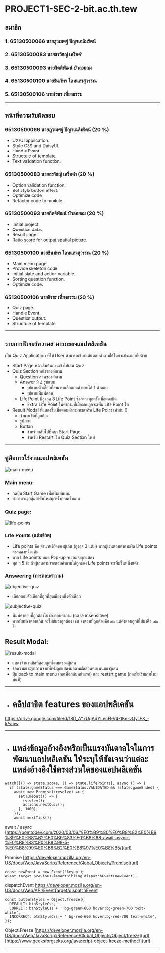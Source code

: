 # PROJECT1-SEC-2-bit.ac.th.tew

## สมาชิก

### 1. 65130500066	นายภูวเมศฐ์ ปัญจเฉลิมรัตน์
### 2. 65130500083	นายสรวิชญ์ เครือคำ
### 3. 65130500093	นายกิตติพัฒน์ บัวลอยลม
### 4. 65130500100	นายชินภัทร โลหแสงสุวรรณ
### 5. 65130500106	นายธีรธร เที่ยงธรรม 
<hr>

## หน้าที่ความรับผิดชอบ
### 65130500066 นายภูวเมศฐ์ ปัญจเฉลิมรัตน์ (20 %)
- UX/UI appilcation.
- Style CSS and DaisyUI.
- Handle Event.
- Structure of template.
- Text validation function.

### 65130500083 นายสรวิชญ์ เครือคำ (20 %)
- Option validation function.
- Set style button effect.
- Optimize code
- Refactor code to module.

### 65130500093 นายกิตติพัฒน์ บัวลอยลม (20 %)
- Initial project.
- Question data.
- Result page.
- Ratio score for output spatial picture.

### 65130500100 นายชินภัทร โลหแสงสุวรรณ (20 %)
- Main menu page.
- Provide skeleton code.
- Initial state and action variable.
- Sorting question function.
- Optimize code.

### 65130500106 นายธีรธร เที่ยงธรรม (20 %)
- Quiz page.
- Handle Event.
- Question output.
- Structure of template.
<hr>

## รายการฟีเจอร์ความสามารถของแอปพลิเคชัน 
เป็น Quiz Application ที่ให้ User สามารถเข้ามาเล่นตอบคำถามได้โดยจะประกอบไปด้วย 
* Start Page หน้าเริ่มต้นก่อนเข้าไปเล่น Quiz
* Quiz Section หน้าของคำถาม
  * Question ส่วนของคำถาม
  * Answer มี 2 รูปแบบ 
    * รูปแบบตัวเลือกที่สามารถเลือกกดคำตอบได้ 1 คำตอบ
    * รูปแบบพิมพ์ตอบ
  * Life Point มีสูงสุด 3 Life Point ซึ่งลดลงทุกครั้งเมื่อตอบผิด 
    * Extra Life Point ในคำถามที่เมื่อตอบถูกจะเพิ่ม Life Point ให้
* Result Modal ที่แสดงขึ้นเมื่อตอบคำถามหมดหรือ Life Point เท่ากับ 0 
  * จำนวนข้อที่ถูกต้อง
  * รูปภาพ
  * Button
    * สำหรับกลับไปที่หน้า Start Page
    * สำหรับ Restart เริ่ม Quiz Section ใหม่
<hr>

## คู่มือการใช้งานแอปพลิเคชัน
![main-menu](doc/images/main-menu.png)

### Main menu:
- กดปุ่ม Start Game เพื่อเริ่มเล่นเกม
- คำถามจะถูกสุ่มลำดับใหม่ทุกครั้งก่อนเริ่มเกม

### Quiz page:
![life-points](doc/images/life-points.png)

### Life Points (แต้มชีวิต)
- Life points คือ จำนวนชีวิตของผู้เล่น (สูงสุด 3 แต้ม) หากผู้เล่นตอบคำถามผิด Life points จะลดลงหนึ่งแต้ม
- หาก Life points หมด Pop-up จบเกมจะถูกแสดง
- ทุก ๆ 5 ข้อ ถ้าผู้เล่นสามารถตอบคำถามได้ถูกต้อง Life points จะเพิ่มขึ้นหนึ่งแต้ม

### Answering (การตอบคำถาม)
![objective-quiz](doc/images/objective-quiz.png)
- เลือกตอบตัวเลือกที่ถูกที่สุดเพียงหนึ่งตัวเลือก

![subjective-quiz](doc/images/subjective-quiz.png)
- พิมพ์คำตอบที่ถูกต้องในช่องตอบคำถาม (case insensitive)
- หากพิมพ์คำตอบเกิน จะไม่นับว่าถูกต้อง เช่น คำตอบที่ถูกต้องคือ `เฟม` แต่คำตอบถูกที่ใส่มาคือ `เฟม ไง`

## Result Modal:
![result-modal](doc/images/result-modal.png)
- แสดงจำนวนข้อที่ตอบถูกทั้งหมดของผู้เล่น
- ข้อความและรูปภาพจากพี่เฟมถูกแสดงผลตามสัดส่วนคะแนนของผู้เล่น
- ปุ่ม back to main menu (กดเพื่อกลับหน้าแรก) และ restart game (กดเพื่อเริ่มเกมใหม่ทันที)
<hr>

- # คลิปสาธิต features ของแอปพลิเคชัน
https://drive.google.com/file/d/18D_AY7UqAdYLecF9V4-1Ke-vQycFX_-k/view
<hr>

- # แหล่งข้อมูลอ้างอิงหรือเป็นแรงบันดาลใจในการพัฒนาแอปพลิเคชัน ให้ระบุให้ชัดเจนว่าแต่ละแหล่งอ้างอิงใช้ตรงส่วนใดของแอปพลิเคชัน
```
watch([() => state.score, () => state.lifePoints], async () => {  
  if (state.gameStatus === GameStatus.VALIDATED && !state.gameEnded) {
    await new Promise((resolve) => {
      setTimeout(() => {
        resolve();
        actions.nextQuiz();
      }, 1000);
    });
    await nextTick();
```

await / async
[https://borntodev.com/2020/03/06/%E0%B9%80%E0%B8%82%E0%B9%89%E0%B8%B2%E0%B9%83%E0%B8%88-await-async-%E0%B9%83%E0%B8%99-5-%E0%B8%99%E0%B8%B2%E0%B8%97%E0%B8%B5/](url)

Promise
[https://developer.mozilla.org/en-US/docs/Web/JavaScript/Reference/Global_Objects/Promise](url)

```
const newEvent = new Event('keyup');
event.target.previousElementSibling.dispatchEvent(newEvent);
```
dispatchEvent
https://developer.mozilla.org/en-US/docs/Web/API/EventTarget/dispatchEvent

```
const buttonStyles = Object.freeze({
  DEFAULT: btnStyleCss,
  CORRECT: btnStyleCss + ' bg-green-600 hover:bg-green-700 text-white',
  INCORRECT: btnStyleCss + ' bg-red-600 hover:bg-red-700 text-white',
});
```

Object.Freeze
[https://developer.mozilla.org/en-US/docs/Web/JavaScript/Reference/Global_Objects/Object/freeze](url)
[https://www.geeksforgeeks.org/javascript-object-freeze-method/](url)

<hr>
